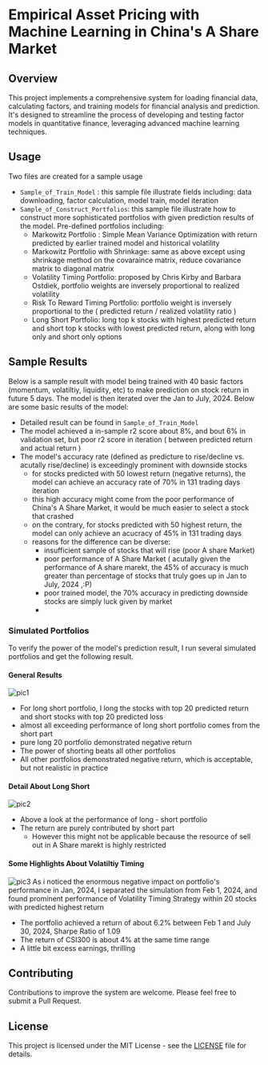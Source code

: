 # Empirical Asset Pricing with Machine Learning in China's A Share Market

## Overview
This project implements a comprehensive system for loading financial data, calculating factors, and training models for financial analysis and prediction. It's designed to streamline the process of developing and testing factor models in quantitative finance, leveraging advanced machine learning techniques.

## Usage
Two files are created for a sample usage
- `Sample_of_Train_Model` : this sample file illustrate fields including: data downloading, factor calculation, model train, model iteration
- `Sample_of_Construct_Portfolios`: this sample file illustrate how to construct more sophisticated portfolios with given prediction results of the model. Pre-defined portfolios including:
  - Markowitz Portfolio : Simple Mean Variance Optimization with return predicted by earlier trained model and historical volatility
  - Markowitz Portfolio with Shrinkage: same as above except using shrinkage method on the covaraince matrix, reduce covariance matrix to diagonal matrix
  - Volatility Timing Portfolio: proposed by Chris Kirby and Barbara Ostdiek, portfolio weights are inversely proportional to realized volatility
  - Risk To Reward Timing Portfolio: portfolio weight is inversely proportional to the ( predicted return / realized volatility ratio )
  - Long Short Portfolio: long top k stocks with highest predicted return and short top k stocks with lowest predicted return, along with long only and short only options

## Sample Results
Below is a sample result with model being trained with 40 basic factors (momentum, volatiltiy, liquidity, etc) to make prediction on stock return in future 5 days. The model is then iterated over the Jan to July, 2024. Below are some basic results of the model:
- Detailed result can be found in `Sample_of_Train_Model`
- The model achieved a in-sample r2 score about 8%, and bout 6% in validation set, but poor r2 score in iteration ( between predicted return and actual return )
- The model's accuracy rate (defined as predicture to rise/decline vs. acutally rise/decline) is exceedingly prominent with downside stocks
  - for stocks predicted with 50 lowest return (negative returns), the model can achieve an accuracy rate of 70% in 131 trading days iteration
  - this high accuracy might come from the poor performance of China's A Share Market, it would be much easier to select a stock that crashed
  - on the contrary, for stocks predicted with 50 highest return, the model can only achieve an acucracy of 45% in 131 trading days
  - reasons for the difference can be diverse:
    - insufficient sample of stocks that will rise (poor A share Market)
    - poor performance of A Share Market ( acutally given the performance of A share marekt, the 45% of accuracy is much greater than percentage of stocks that truly goes up in Jan to July, 2024 ,:P)
    - poor trained model, the 70% accuracy in predicting downside stocks are simply luck given by market
    - 
### Simulated Portfolios
To verify the power of the model's prediction result, I run several simulated portfolios and get the following result.
#### General Results
![pic1](https://github.com/user-attachments/assets/ddc0817e-c386-4426-8c88-15a2655d1297)
- For long short portfolio, I long the stocks with top 20 predicted return and short stocks with top 20 predicted loss
 - almost all exceeding performance of long short portfolio comes from the short part
 - pure long 20 portfolio demonstrated negative return
- The power of shorting beats all other portfolios
- All other portfolios demonstrated negative return, which is acceptable, but not realistic in practice
#### Detail About Long Short
![pic2](https://github.com/user-attachments/assets/ae73f38b-b4fd-40f6-a39c-1293c411f2c8)
- Above a look at the performance of long - short portfolio
- The return are purely contributed by short part
  - However this might not be applicable because the resource of sell out in A Share marekt is highly restricted
#### Some Highlights About Volatiltiy Timing
![pic3](https://github.com/user-attachments/assets/7e8b77c2-dc16-4f25-b40f-3e1ee66d4750)
As i noticed the enormous negative impact on portfolio's performance in Jan, 2024, I separated the simulation from Feb 1, 2024, and found prominent performance of Volatility Timing Strategy within 20 stocks with predicted highest return
- The portfolio achieved a return of about 6.2% between Feb 1 and July 30, 2024, Sharpe Ratio of 1.09
- The return of CSI300 is about 4% at the same time range
- A little bit excess earnings, thrilling




## Contributing
Contributions to improve the system are welcome. Please feel free to submit a Pull Request.

## License
This project is licensed under the MIT License - see the [LICENSE](LICENSE) file for details.
